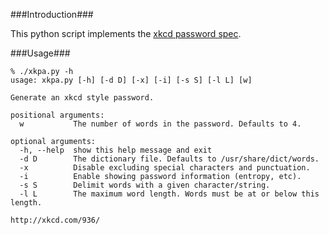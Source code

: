 ###Introduction###

This python script implements the [xkcd password spec](http://xkcd.com/936/).

###Usage###

```
% ./xkpa.py -h
usage: xkpa.py [-h] [-d D] [-x] [-i] [-s S] [-l L] [w]

Generate an xkcd style password.

positional arguments:
  w           The number of words in the password. Defaults to 4.

optional arguments:
  -h, --help  show this help message and exit
  -d D        The dictionary file. Defaults to /usr/share/dict/words.
  -x          Disable excluding special characters and punctuation.
  -i          Enable showing password information (entropy, etc).
  -s S        Delimit words with a given character/string.
  -l L        The maximum word length. Words must be at or below this length.

http://xkcd.com/936/
```
